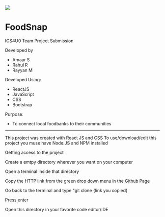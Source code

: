 <img src="https://user-images.githubusercontent.com/87737710/165318321-7a850aca-0147-4ab1-aa2e-2ff87b0f10c2.png">

# FoodSnap
 ICS4U0 Team Project Submission
 
 Developed by
 - Amaar S
 - Rahul R
 - Rayyan M

Developed Using:
- ReactJS
- JavaScript
- CSS
- Bootstrap

Purpose:
- To connect local foodbanks to their communities

____________________________________________________________________

This project was created with React JS and CSS
To use/download/edit this project you muse have Node.JS and NPM installed

Getting access to the project

Create a emtpy directory wherever you want on your computer    

Open a terminal inside that directory    

Copy the HTTP link from the green drop down menu in the Github Page    

Go back to the terminal and type "git clone {link you copied}    

Press enter    

Open this directory in your favorite code editor/IDE    

